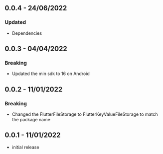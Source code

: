 ## 0.0.4 - 24/06/2022
### Updated
* Dependencies

## 0.0.3 - 04/04/2022
### Breaking
* Updated the min sdk to 16 on Android

## 0.0.2 - 11/01/2022
### Breaking
* Changed the FlutterFileStorage to FlutterKeyValueFileStorage to match the package name

## 0.0.1 - 11/01/2022
* initial release